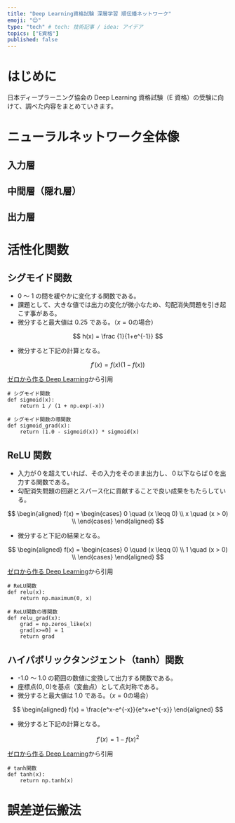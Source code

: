 ```yaml
---
title: "Deep Learning資格試験 深層学習 順伝播ネットワーク"
emoji: "😊"
type: "tech" # tech: 技術記事 / idea: アイデア
topics: ["E資格"]
published: false
---
```


# はじめに

日本ディープラーニング協会の Deep Learning 資格試験（E 資格）の受験に向けて、調べた内容をまとめていきます。

# ニューラルネットワーク全体像

## 入力層

## 中間層（隠れ層）

## 出力層

# 活性化関数

## シグモイド関数

- 0 ～ 1 の間を緩やかに変化する関数である。
- 課題として、大きな値では出力の変化が微小なため、勾配消失問題を引き起こす事がある。
- 微分すると最大値は 0.25 である。（$x=0$の場合）

$$
h(x) = \frac {1}{1+e^{-1}}
$$

- 微分すると下記の計算となる。

$$
 f'(x) = f(x)(1-f(x))
$$

[ゼロから作る Deep Learning](https://www.oreilly.co.jp/books/9784873117584/)から引用

```python:python
# シグモイド関数
def sigmoid(x):
    return 1 / (1 + np.exp(-x))

# シグモイド関数の導関数
def sigmoid_grad(x):
    return (1.0 - sigmoid(x)) * sigmoid(x)
```

## ReLU 関数

- 入力が０を超えていれば、その入力をそのまま出力し、０以下ならば０を出力する関数である。
- 勾配消失問題の回避とスパース化に貢献することで良い成果をもたらしている。

$$
\begin{aligned}
    f(x) =
    \begin{cases}
        0 \quad (x \leqq 0) \\
        x \quad (x > 0) \\
    \end{cases}
\end{aligned}
$$

- 微分すると下記の結果となる。

$$
\begin{aligned}
    f(x) =
    \begin{cases}
        0 \quad (x \leqq 0) \\
        1 \quad (x > 0) \\
    \end{cases}
\end{aligned}
$$

[ゼロから作る Deep Learning](https://www.oreilly.co.jp/books/9784873117584/)から引用

```python:python
# ReLU関数
def relu(x):
    return np.maximum(0, x)

# ReLU関数の導関数
def relu_grad(x):
    grad = np.zeros_like(x)
    grad[x>=0] = 1
    return grad
```

## ハイパボリックタンジェント（tanh）関数

- -1.0 ～ 1.0 の範囲の数値に変換して出力する関数である。
- 座標点(0, 0)を基点（変曲点）として点対称である。
- 微分すると最大値は 1.0 である。（$x=0$の場合）

$$
\begin{aligned}
    f(x) = \frac{e^x-e^{-x}}{e^x+e^{-x}}
\end{aligned}
$$

- 微分すると下記の計算となる。

$$
 f'(x) = 1-f(x)^2
$$

[ゼロから作る Deep Learning](https://www.oreilly.co.jp/books/9784873117584/)から引用

```python:python
# tanh関数
def tanh(x):
    return np.tanh(x)
```

# 誤差逆伝搬法
